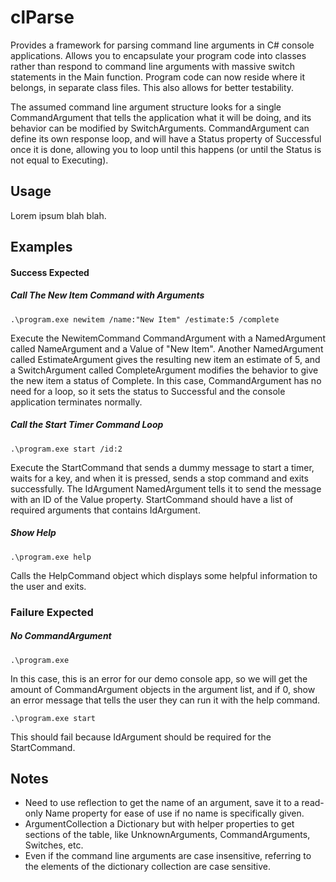 # clParse
Provides a framework for parsing command line arguments in C# console applications. Allows you to 
encapsulate your program code into classes rather than respond to command line arguments with massive 
switch statements in the Main function.  Program code can now reside where it belongs, in separate class
files.  This also allows for better testability.

The assumed command line argument structure looks for a single CommandArgument that tells the application
what it will be doing, and its behavior can be modified by SwitchArguments.  CommandArgument can
define its own response loop, and will have a Status property of Successful once it is done, allowing 
you to loop until this happens (or until the Status is not equal to Executing).

## Usage
Lorem ipsum blah blah.


## Examples

#### Success Expected

##### Call The New Item Command with Arguments
```
.\program.exe newitem /name:"New Item" /estimate:5 /complete
```
Execute the NewitemCommand CommandArgument with a NamedArgument called NameArgument and a Value of "New Item". 
Another NamedArgument called EstimateArgument gives the resulting new item an estimate of 5, and a 
SwitchArgument called CompleteArgument modifies the behavior to give the new item a status of Complete.
In this case, CommandArgument has no need for a loop, so it sets the status to Successful and the
console application terminates normally.

##### Call the Start Timer Command Loop
```
.\program.exe start /id:2 
```
Execute the StartCommand that sends a dummy message to start a timer, waits for a key, and when it is pressed, 
sends a stop command and exits successfully.  The IdArgument NamedArgument tells it to send the message with
an ID of the Value property.  StartCommand should have a list of required arguments that contains IdArgument.

##### Show Help
```
.\program.exe help
```
Calls the HelpCommand object which displays some helpful information to the user and exits.

### Failure Expected

##### No CommandArgument
```
.\program.exe
```
In this case, this is an error for our demo console app, so we will get the amount of CommandArgument objects
in the argument list, and if 0, show an error message that tells the user they can run it with the help command.

```
.\program.exe start
```
This should fail because IdArgument should be required for the StartCommand.

## Notes
 - Need to use reflection to get the name of an argument, save it to a read-only Name property for ease of use if
 no name is specifically given.
 - ArgumentCollection a Dictionary but with helper properties to get sections of the table, like UnknownArguments, 
 CommandArguments, Switches, etc.
 - Even if the command line arguments are case insensitive, referring to the elements of the dictionary collection 
 are case sensitive.